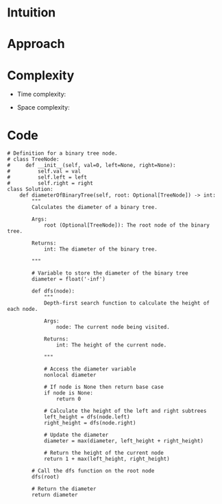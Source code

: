 # Intuition

<!-- Describe your first thoughts on how to solve this problem. -->

# Approach

<!-- Describe your approach to solving the problem. -->

# Complexity

- Time complexity:
<!-- Add your time complexity here, e.g. $$O(n)$$ -->

- Space complexity:
<!-- Add your space complexity here, e.g. $$O(n)$$ -->

# Code

```
# Definition for a binary tree node.
# class TreeNode:
#     def __init__(self, val=0, left=None, right=None):
#         self.val = val
#         self.left = left
#         self.right = right
class Solution:
    def diameterOfBinaryTree(self, root: Optional[TreeNode]) -> int:
        """
        Calculates the diameter of a binary tree.

        Args:
            root (Optional[TreeNode]): The root node of the binary tree.

        Returns:
            int: The diameter of the binary tree.

        """

        # Variable to store the diameter of the binary tree
        diameter = float('-inf')

        def dfs(node):
            """
            Depth-first search function to calculate the height of each node.

            Args:
                node: The current node being visited.

            Returns:
                int: The height of the current node.

            """

            # Access the diameter variable
            nonlocal diameter

            # If node is None then return base case
            if node is None:
                return 0

            # Calculate the height of the left and right subtrees
            left_height = dfs(node.left)
            right_height = dfs(node.right)

            # Update the diameter
            diameter = max(diameter, left_height + right_height)

            # Return the height of the current node
            return 1 + max(left_height, right_height)

        # Call the dfs function on the root node
        dfs(root)

        # Return the diameter
        return diameter
```
